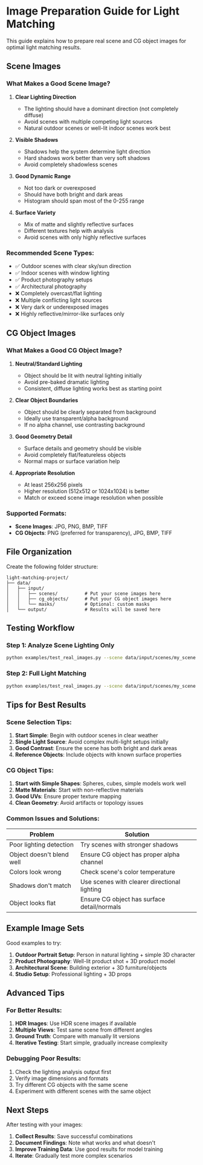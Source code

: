 # Image Preparation Guide for Light Matching

This guide explains how to prepare real scene and CG object images for optimal light matching results.

## Scene Images

### What Makes a Good Scene Image?

1. **Clear Lighting Direction**
   - The lighting should have a dominant direction (not completely diffuse)
   - Avoid scenes with multiple competing light sources
   - Natural outdoor scenes or well-lit indoor scenes work best

2. **Visible Shadows**
   - Shadows help the system determine light direction
   - Hard shadows work better than very soft shadows
   - Avoid completely shadowless scenes

3. **Good Dynamic Range**
   - Not too dark or overexposed
   - Should have both bright and dark areas
   - Histogram should span most of the 0-255 range

4. **Surface Variety**
   - Mix of matte and slightly reflective surfaces
   - Different textures help with analysis
   - Avoid scenes with only highly reflective surfaces

### Recommended Scene Types:
- ✅ Outdoor scenes with clear sky/sun direction
- ✅ Indoor scenes with window lighting
- ✅ Product photography setups
- ✅ Architectural photography
- ❌ Completely overcast/flat lighting
- ❌ Multiple conflicting light sources
- ❌ Very dark or underexposed images
- ❌ Highly reflective/mirror-like surfaces only

## CG Object Images

### What Makes a Good CG Object Image?

1. **Neutral/Standard Lighting**
   - Object should be lit with neutral lighting initially
   - Avoid pre-baked dramatic lighting
   - Consistent, diffuse lighting works best as starting point

2. **Clear Object Boundaries**
   - Object should be clearly separated from background
   - Ideally use transparent/alpha background
   - If no alpha channel, use contrasting background

3. **Good Geometry Detail**
   - Surface details and geometry should be visible
   - Avoid completely flat/featureless objects
   - Normal maps or surface variation help

4. **Appropriate Resolution**
   - At least 256x256 pixels
   - Higher resolution (512x512 or 1024x1024) is better
   - Match or exceed scene image resolution when possible

### Supported Formats:
- **Scene Images**: JPG, PNG, BMP, TIFF
- **CG Objects**: PNG (preferred for transparency), JPG, BMP, TIFF

## File Organization

Create the following folder structure:
```
light-matching-project/
├── data/
│   ├── input/
│   │   ├── scenes/          # Put your scene images here
│   │   ├── cg_objects/      # Put your CG object images here
│   │   └── masks/           # Optional: custom masks
│   └── output/              # Results will be saved here
```

## Testing Workflow

### Step 1: Analyze Scene Lighting Only
```bash
python examples/test_real_images.py --scene data/input/scenes/my_scene.jpg --cg data/input/cg_objects/my_object.png --analyze-only
```

### Step 2: Full Light Matching
```bash
python examples/test_real_images.py --scene data/input/scenes/my_scene.jpg --cg data/input/cg_objects/my_object.png --output data/output/my_result.jpg
```

## Tips for Best Results

### Scene Selection Tips:
1. **Start Simple**: Begin with outdoor scenes in clear weather
2. **Single Light Source**: Avoid complex multi-light setups initially
3. **Good Contrast**: Ensure the scene has both bright and dark areas
4. **Reference Objects**: Include objects with known surface properties

### CG Object Tips:
1. **Start with Simple Shapes**: Spheres, cubes, simple models work well
2. **Matte Materials**: Start with non-reflective materials
3. **Good UVs**: Ensure proper texture mapping
4. **Clean Geometry**: Avoid artifacts or topology issues

### Common Issues and Solutions:

| Problem | Solution |
|---------|----------|
| Poor lighting detection | Try scenes with stronger shadows |
| Object doesn't blend well | Ensure CG object has proper alpha channel |
| Colors look wrong | Check scene's color temperature |
| Shadows don't match | Use scenes with clearer directional lighting |
| Object looks flat | Ensure CG object has surface detail/normals |

## Example Image Sets

Good examples to try:
1. **Outdoor Portrait Setup**: Person in natural lighting + simple 3D character
2. **Product Photography**: Well-lit product shot + 3D product model
3. **Architectural Scene**: Building exterior + 3D furniture/objects
4. **Studio Setup**: Professional lighting + 3D props

## Advanced Tips

### For Better Results:
1. **HDR Images**: Use HDR scene images if available
2. **Multiple Views**: Test same scene from different angles
3. **Ground Truth**: Compare with manually lit versions
4. **Iterative Testing**: Start simple, gradually increase complexity

### Debugging Poor Results:
1. Check the lighting analysis output first
2. Verify image dimensions and formats
3. Try different CG objects with the same scene
4. Experiment with different scenes with the same object

## Next Steps

After testing with your images:
1. **Collect Results**: Save successful combinations
2. **Document Findings**: Note what works and what doesn't
3. **Improve Training Data**: Use good results for model training
4. **Iterate**: Gradually test more complex scenarios
